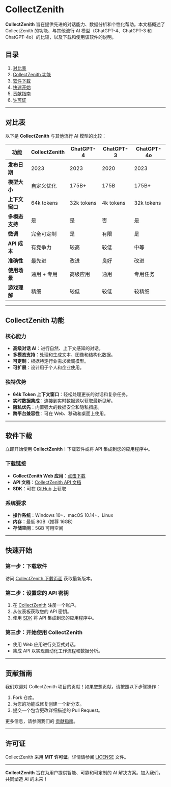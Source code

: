 # CollectZenith

**CollectZenith** 旨在提供先进的对话能力、数据分析和个性化帮助。本文档概述了 CollectZenith 的功能、与其他流行 AI 模型（ChatGPT-4、ChatGPT-3 和 ChatGPT-4o）的比较，以及下载和使用该软件的说明。

## 目录
1. [对比表](#对比表)
2. [CollectZenith 功能](#collectzenith-功能)
3. [软件下载](#软件下载)
4. [快速开始](#快速开始)
5. [贡献指南](#贡献指南)
6. [许可证](#许可证)

---

## 对比表

以下是 **CollectZenith** 与其他流行 AI 模型的比较：

| 功能                | CollectZenith           | ChatGPT-4               | ChatGPT-3               | ChatGPT-4o              |
|---------------------|-------------------------|-------------------------|-------------------------|-------------------------|
| **发布日期**        | 2023                    | 2023                    | 2020                    | 2023                    |
| **模型大小**        | 自定义优化              | 175B+                  | 175B                    | 175B+                  |
| **上下文窗口**      | 64k tokens             | 32k tokens             | 4k tokens               | 32k tokens             |
| **多模态支持**      | 是                     | 是                     | 否                      | 是                     |
| **微调**            | 完全可定制             | 是                     | 有限                    | 是                     |
| **API 成本**        | 有竞争力               | 较高                   | 较低                    | 中等                   |
| **准确性**          | 最先进                 | 改进                   | 良好                    | 改进                   |
| **使用场景**        | 通用 + 专用            | 高级应用               | 通用                    | 专用任务               |
| **游戏理解**        | 精细                   | 较低                   | 较低                    | 较精细                 |
---

## CollectZenith 功能

### 核心能力
- **高级对话 AI**：进行自然、上下文感知的对话。
- **多模态支持**：处理和生成文本、图像和结构化数据。
- **可定制**：根据特定行业需求微调模型。
- **可扩展**：设计用于个人和企业使用。

### 独特优势
- **64k Token 上下文窗口**：轻松处理更长的对话和复杂任务。
- **实时数据集成**：连接到实时数据源以获取最新见解。
- **隐私优先**：内置强大的数据安全和隐私措施。
- **跨平台兼容性**：可在 Web、移动和桌面上使用。

---

## 软件下载

立即开始使用 **CollectZenith**！下载软件或将 API 集成到您的应用程序中。

### 下载链接
- **CollectZenith Web 应用**：[点击下载](https://www.collectzenith.com/download)
- **API 文档**：[CollectZenith API 文档](https://www.collectzenith.com/api-docs)
- **SDK**：可在 [GitHub](https://github.com/collectzenith/sdk) 上获取

### 系统要求
- **操作系统**：Windows 10+、macOS 10.14+、Linux
- **内存**：最低 8GB（推荐 16GB）
- **存储空间**：5GB 可用空间

---

## 快速开始

### 第一步：下载软件
访问 [CollectZenith 下载页面](https://www.collectzenith.com/download) 获取最新版本。

### 第二步：设置您的 API 密钥
1. 在 [CollectZenith](https://www.collectzenith.com/signup) 注册一个账户。
2. 从仪表板获取您的 API 密钥。
3. 使用 [SDK](https://github.com/collectzenith/sdk) 将 API 集成到您的应用程序中。

### 第三步：开始使用 CollectZenith
- 使用 Web 应用进行交互式对话。
- 集成 API 以实现自动化工作流程和数据分析。

---

## 贡献指南

我们欢迎对 CollectZenith 项目的贡献！如果您想贡献，请按照以下步骤操作：
1. Fork 仓库。
2. 为您的功能或修复创建一个新分支。
3. 提交一个包含更改详细描述的 Pull Request。

更多信息，请参阅我们的 [贡献指南](https://github.com/collectzenith/contributing)。

---

## 许可证

CollectZenith 采用 **MIT 许可证**。详情请参阅 [LICENSE](LICENSE) 文件。

---

**CollectZenith** 旨在为用户提供智能、可靠和可定制的 AI 解决方案。加入我们，共同塑造 AI 的未来！
